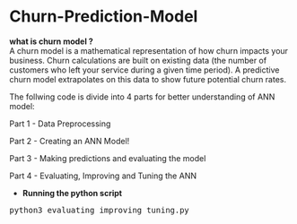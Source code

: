 # Churn-Prediction-Model

<b> what is churn model ?</b><br/>
A churn model is a mathematical representation of how churn impacts your business. Churn calculations are 
built on existing data (the number of customers who left your service during a given time period). 
A predictive churn model extrapolates on this data to show future potential churn rates.
<br/>

The follwing code is divide into 4 parts for better understanding of ANN model:

Part 1 - Data Preprocessing

Part 2 - Creating an ANN Model!

Part 3 - Making predictions and evaluating the model

Part 4 - Evaluating, Improving and Tuning the ANN

- <b>Running the python script</b>
<pre>python3 evaluating_improving_tuning.py</pre>
